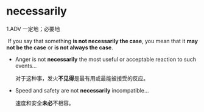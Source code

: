# necessarily

1.ADV 一定地；必要地

​	If you say that something **is not necessarily the case**, you mean that it **may not be the case** or **is not always the case**.

- Anger is not **necessarily** the most useful or acceptable reaction to such events...

  对于这种事，发火**不见得**是最有用或最能被接受的反应。

- Speed and safety are not **necessarily** incompatible...

  速度和安全**未必**不相容。